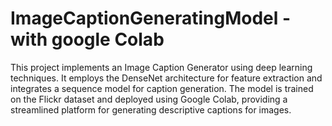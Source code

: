 # ImageCaptionGeneratingModel - with google Colab
This project implements an Image Caption Generator using deep learning techniques. It employs the DenseNet architecture for feature extraction and integrates a sequence model for caption generation. The model is trained on the Flickr dataset and deployed using Google Colab, providing a streamlined platform for generating descriptive captions for images.
